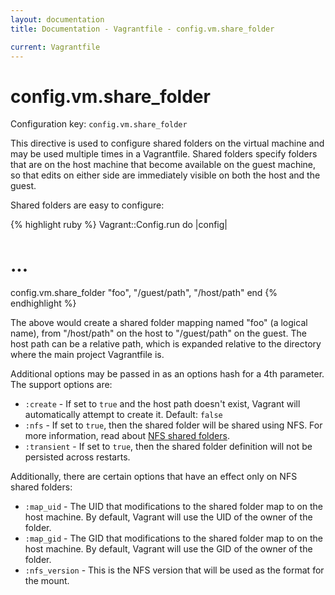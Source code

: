 ```yaml
---
layout: documentation
title: Documentation - Vagrantfile - config.vm.share_folder

current: Vagrantfile
---
```

# config.vm.share_folder

Configuration key: `config.vm.share_folder`

This directive is used to configure shared folders on the virtual
machine and may be used multiple times in a Vagrantfile. Shared folders
specify folders that are on the host machine that become available
on the guest machine, so that edits on either side are immediately
visible on both the host and the guest.

Shared folders are easy to configure:

{% highlight ruby %}
Vagrant::Config.run do |config|
  # ...
  config.vm.share_folder "foo", "/guest/path", "/host/path"
end
{% endhighlight %}

The above would create a shared folder mapping named "foo" (a logical
name), from "/host/path" on the host to "/guest/path" on the guest. The
host path can be a relative path, which is expanded relative to the
directory where the main project Vagrantfile is.

Additional options may be passed in as an options hash for a 4th parameter.
The support options are:

* `:create` - If set to `true` and the host path doesn't exist, Vagrant
  will automatically attempt to create it. Default: `false`
* `:nfs` - If set to `true`, then the shared folder will be shared using
  NFS. For more information, read about [NFS shared folders](/docs/nfs.html).
* `:transient` - If set to `true`, then the shared folder definition will
  not be persisted across restarts.

Additionally, there are certain options that have an effect only on
NFS shared folders:

* `:map_uid` - The UID that modifications to the shared folder map to on
  the host machine. By default, Vagrant will use the UID of the owner of
  the folder.
* `:map_gid` - The GID that modifications to the shared folder map to on
  the host machine. By default, Vagrant will use the GID of the owner of
  the folder.
* `:nfs_version` - This is the NFS version that will be used as the format
  for the mount.
